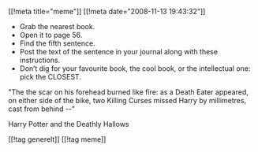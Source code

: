 [[!meta  title="meme"]]
[[!meta  date="2008-11-13 19:43:32"]]
<ul>
	<li>Grab the nearest book.</li>
	<li>Open it to page 56.</li>
	<li>Find the fifth sentence.</li>
	<li>Post the text of the sentence in your journal along with these instructions.</li>
	<li>Don’t dig for your favourite book, the cool book, or the intellectual one: pick the CLOSEST.</li>
</ul>
"The the scar on his forehead burned like fire: as a Death Eater appeared, on either side of the bike, two Killing Curses missed Harry by millimetres, cast from behind --"

Harry Potter and the Deathly Hallows

[[!tag  generelt]]
[[!tag  meme]]